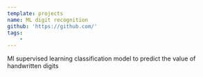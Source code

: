 ```yaml
---
template: projects
name: ML digit recognition
github: 'https://github.com/'
tags: 
    - 
---
```

Ml supervised learning classification model to predict the value of handwritten digits
